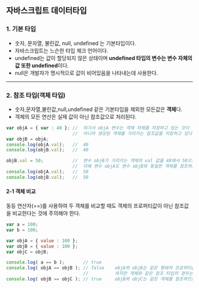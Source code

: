 ## 자바스크립트 데이터타입

### 1. 기본 타입

  - 숫자, 문자열, 불린값, null, undefined 는 기본타입이다.
  - 자바스크립트는 느슨한 타입 체크 언어이다.
  - undefined는 값이 할당되지 않은 상태이며 **undefined 타입의 변수는 변수 자체의 값 또한 undefined**이다.
  - null은 개발자가 명시적으로 값이 비어있음을 나타내는데 사용한다.
 
 ---
 
 ### 2. 참조 타입(객체 타입)
 
  - 숫자,문자열,불린값,null,undefined 같은 기본타입을 제외한 모든값은 **객체**다.
  - 객체의 모든 연산은 실제 값이 아닌 참조값으로 처리된다.
```javascript
var objA = { var : 40 }; //  여기서 objA 변수는 객체 자체를 저장하고 있는 것이 
                         //  아니라 생성된 객체를 가리키는 참조값을 저장하고 있다.
var objB = objA;
console.log(objA.val); 	 //  40
console.log(objB.val);   //  40

objB.val = 50;           //  변수 objB가 가리키는 객체의 val 값을 40에서 50으로 갱신, 
                         //  이때 변수 objA도 변수 objB와 동일한 객체를 참조하고 있으므로 objA.val 값이 50으로 변경됨.
console.log(objA.val);   //  50
console.log(objB.val);   //  50
```

#### 2-1 객체 비교

동등 연산자(==)를 사용하여 두 객체를 비교할 때도 객체의 프로퍼티값이 아닌 참조값을 비교한다는 것에 주의해야 한다.

```javascript
var a = 100;
var b = 100;

var objA = { value : 100 };
var objB = { value : 100 };
var objC = objB;

console.log( a == b );       // true
console.log( objA == objB ); // false    objA와 objB는 같은 형태의 프로퍼티값을 가지고 있다. 
                         	 //          하지만 객체와 같은 참조 타입의 경우는 참조값이 같아야 true가 된다.
console.log( objB == objC ); // true     objB와 objC는 같은 객체를 참조하므로 동등 연산자(==)값이 true가 된다.
``` 
